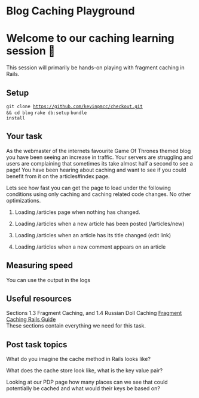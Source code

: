 # Blog Caching Playground

# Welcome to our caching learning session 👋 
This session will primarily be hands-on playing with fragment caching in Rails. 

## Setup  
<code>git clone https://github.com/kevinpmcc/checkout.git && cd blog</code>
<code>rake db:setup</code>
<code>bundle install</code>

## Your task
As the webmaster of the internets favourite Game Of Thrones themed blog you have been seeing an increase in traffic. Your servers are struggling and users are complaining that sometimes its take almost half a second to see a page! You have been hearing about caching and want to see if you could benefit from it on the articles#index page. 


Lets see how fast you can get the page to load under the following conditions using only caching and caching related code changes. No other optimizations.


1. Loading /articles page when nothing has changed.

2. Loading /articles when a new article has been posted (/articles/new)  

3. Loading /articles when an article has its title changed  (edit link)

4. Loading /articles when a new comment appears on an article


## Measuring speed
You can use the output in the logs 

## Useful resources 
Sections 1.3 Fragment Caching, and 1.4 Russian Doll Caching
[Fragment Caching Rails Guide](https://guides.rubyonrails.org/caching_with_rails.html#fragment-caching)  
These sections contain everything we need for this task.  


## Post task topics
What do you imagine the cache method in Rails looks like?  

What does the cache store look like, what is the key value pair?  

Looking at our PDP page how many places can we see that could potentially be cached and what would their keys be based on?  

